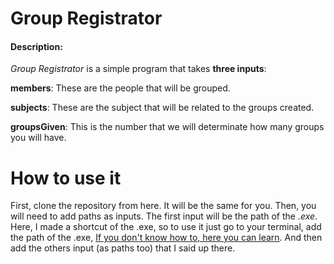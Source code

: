 # Group Registrator

#### Description: 

_Group Registrator_ is a simple program that takes **three inputs**:

**members**: These are the people that will be grouped.

**subjects**: These are the subject that will be related to the groups created.

**groupsGiven**: This is the number that we will determinate how many groups you will have.

# How to use it

First, clone the repository from here. It will be the same for you. Then, you will need to add paths as inputs. The first input will be the path of the _.exe_. Here, I made a shortcut of the .exe, so to use it just go to your terminal, add the path of the .exe, [If you don't know how to, here you can learn](https://www.wikihow.com/Find-a-File%27s-Path-on-Windows). And then add the others input (as paths too) that I said up there.
